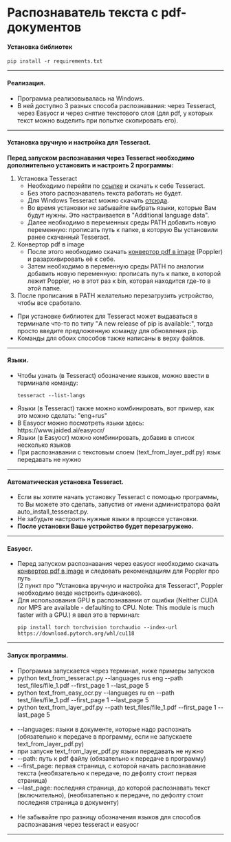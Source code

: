 # Распознаватель текста с pdf-документов

<h4>Установка библиотек</h4>

```
pip install -r requirements.txt
```

<hr>

<h4>Реализация.</h4>
<ul>
    <li>
        Программа реализовывалась на Windows.
    </li>
    <li>
        В ней доступно 3 разных способа распознавания: через Tesseract, через Easyocr и через снятие текстового слоя (для pdf, у которых текст можно выделить при попытке скопировать его).
    </li>
</ul>
<hr>

<h4>Установка вручную и настройка для Tesseract.</h4>
<b>Перед запуском распознавания через Tesseract необходимо дополнительно установить и настроить 2 программы:</b>

<ol>
  <li>
    Установка Tesseract
    <ul>
      <li>Необходимо перейти по <a href="https://tesseract-ocr.github.io/tessdoc/Installation.html">ссылке</a> и скачать к себе Tesseract.</li>
      <li>Без этого распознаватель текста работать не будет.</li>
      <li>Для Windows Tesseract можно скачать <a href="https://github.com/UB-Mannheim/tesseract/wiki">отсюда</a>.</li>
      <li>Во время установки не забывайте выбрать языки, которые Вам будут нужны. Это настраивается в "Additional language data".</li>
      <li>Далее необходимо в переменных среды PATH добавить новую переменную: прописать путь к папке, в которую Вы установили ранее скачанный Tesseract.</li>
    </ul>
  </li>
  <li>
    Конвертор pdf в image
    <ul>
      <li>После этого необходимо скачать <a href="https://github.com/oschwartz10612/poppler-windows/releases">конвертор pdf в image</a> (Poppler) и разархивировать её к себе.</li>
      <li>Затем необходимо в переменную среды PATH по аналогии добавить новую переменную: прописать путь к папке, в которой лежит Poppler, но в этот раз к bin, которая находится где-то в этой папке.</li>
    </ul>
  </li>
  <li>После прописания в PATH желательно перезагрузить устройство, чтобы все сработало.</li>
</ol>

<ul>
    <li>
        При установке библиотек для Tesseract может выдаваться в терминале что-то по типу "A new release of pip is available:", тогда просто введите предложенную команду для обновления pip.
    </li>
    <li>
        Команды для обоих способов также написаны в верху файлов.
    </li>
</ul>
<hr>


<h4>Языки.</h4>

<ul>
<li>
Чтобы узнать (в Tesseract) обозначение языков, можно ввести в терминале команду:

```
tesseract --list-langs
```
    
</li>
<li>Языки (в Tesseract) также можно комбинировать, вот пример, как это можно сделать: "eng+rus"</li>
<li>В Easyocr можно посмотреть языки здесь: https://www.jaided.ai/easyocr/</li>
<li>Языки (в Easyocr) можно комбинировать, добавив в список несколько языков</li>
<li>При распознавании с текстовым слоем (text_from_layer_pdf.py) язык передавать не нужно</li>
</ul>




<hr>
<h4>Автоматическая установка Tesseract.</h4>
<ul>
    <li>
        Если вы хотите начать установку Tesseract с помощью программы, то Вы можете это сделать, запустив от имени администратора файл auto_install_tesseract.py.
    </li>
    <li>
        Не забудьте настроить нужные языки в процессе установки.
    </li>
    <li>
        <b>После установки Ваше устройство будет перезагружено.</b>
    </li>
</ul>


<hr>
<h4>Easyocr.</h4>
<ul>
    <li>
        Перед запуском распознавания через easyocr необходимо скачать <a href="https://github.com/oschwartz10612/poppler-windows/releases">конвертор pdf в image</a> и следовать рекомендациям для Poppler про путь<br>(2 пункт про "Установка вручную и настройка для Tesseract", Poppler необходимо везде настроить одинаково).
    </li>
    <li>
        Для использования GPU в распознавании от ошибки (Neither CUDA nor MPS are available - defaulting to CPU. Note: This module is much faster with a GPU.) я ввел это в терминал:

```
pip install torch torchvision torchaudio --index-url https://download.pytorch.org/whl/cu118
```
    
</li>


</ul>
<hr>
<h4>Запуск программы.</h4>
<ul>
    <li>Программа запускается через терминал, ниже примеры запусков</li>
    <li>python text_from_tesseract.py --languages rus eng --path test_files/file_1.pdf --first_page 1 --last_page 5</li>
    <li>python text_from_easy_ocr.py --languages ru en --path test_files/file_1.pdf --first_page 1 --last_page 5</li>
    <li>python text_from_layer_pdf.py --path test_files/file_1.pdf --first_page 1 --last_page 5</li>
    <br>
    <li>--languages: языки в документе, которые надо распознать (обязательно к передаче в программу, если не запускаете text_from_layer_pdf.py)</li>
    <li>при запуске text_from_layer_pdf.py языки передавать не нужно</li>
    <li>--path: путь к pdf файлу (обязательно к передаче в программу)</li>
    <li>--first_page: первая страница, с которой начать распознавание текста (необязательно к передаче, по дефолту стоит первая страница)</li>
    <li>--last_page: последняя страница, до которой распознавать текст (включительно), (необязательно к передаче, по дефолту стоит последняя страница в документу)</li>
    <br>
    <li>Не забывайте про разницу обозначения языков для способов распознавания через tesseract и easyocr</li>
</ul>
<hr>